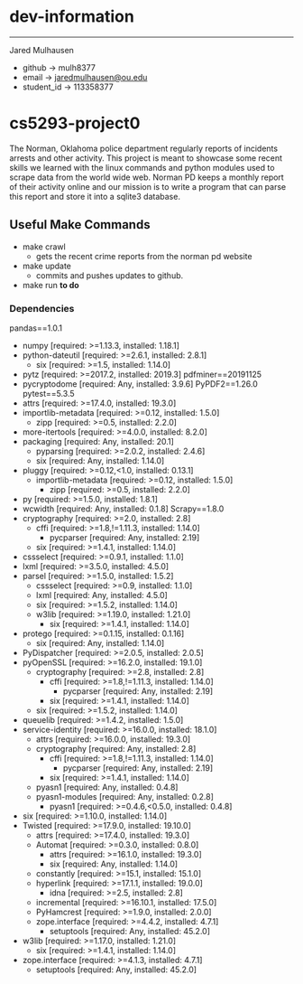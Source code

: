 # dev-information
-----------------
Jared Mulhausen

- github        ->      mulh8377
- email         ->      jaredmulhausen@ou.edu
- student_id    ->      113358377

# cs5293-project0
The Norman, Oklahoma police department regularly reports of incidents arrests and other activity. This project is meant to
showcase some recent skills we learned with the linux commands and python modules used to scrape data from the world wide web.
Norman PD keeps a monthly report of their activity online and our mission is to write a program that can parse this report 
and store it into a sqlite3 database.

## Useful Make Commands

- make crawl
    - gets the recent crime reports from the norman pd website
- make update
    - commits and pushes updates to github.
- make run **to do**

### Dependencies 
pandas==1.0.1
  - numpy [required: >=1.13.3, installed: 1.18.1]
  - python-dateutil [required: >=2.6.1, installed: 2.8.1]
    - six [required: >=1.5, installed: 1.14.0]
  - pytz [required: >=2017.2, installed: 2019.3]
pdfminer==20191125
  - pycryptodome [required: Any, installed: 3.9.6]
PyPDF2==1.26.0
pytest==5.3.5
  - attrs [required: >=17.4.0, installed: 19.3.0]
  - importlib-metadata [required: >=0.12, installed: 1.5.0]
    - zipp [required: >=0.5, installed: 2.2.0]
  - more-itertools [required: >=4.0.0, installed: 8.2.0]
  - packaging [required: Any, installed: 20.1]
    - pyparsing [required: >=2.0.2, installed: 2.4.6]
    - six [required: Any, installed: 1.14.0]
  - pluggy [required: >=0.12,<1.0, installed: 0.13.1]
    - importlib-metadata [required: >=0.12, installed: 1.5.0]
      - zipp [required: >=0.5, installed: 2.2.0]
  - py [required: >=1.5.0, installed: 1.8.1]
  - wcwidth [required: Any, installed: 0.1.8]
Scrapy==1.8.0
  - cryptography [required: >=2.0, installed: 2.8]
    - cffi [required: >=1.8,!=1.11.3, installed: 1.14.0]
      - pycparser [required: Any, installed: 2.19]
    - six [required: >=1.4.1, installed: 1.14.0]
  - cssselect [required: >=0.9.1, installed: 1.1.0]
  - lxml [required: >=3.5.0, installed: 4.5.0]
  - parsel [required: >=1.5.0, installed: 1.5.2]
    - cssselect [required: >=0.9, installed: 1.1.0]
    - lxml [required: Any, installed: 4.5.0]
    - six [required: >=1.5.2, installed: 1.14.0]
    - w3lib [required: >=1.19.0, installed: 1.21.0]
      - six [required: >=1.4.1, installed: 1.14.0]
  - protego [required: >=0.1.15, installed: 0.1.16]
    - six [required: Any, installed: 1.14.0]
  - PyDispatcher [required: >=2.0.5, installed: 2.0.5]
  - pyOpenSSL [required: >=16.2.0, installed: 19.1.0]
    - cryptography [required: >=2.8, installed: 2.8]
      - cffi [required: >=1.8,!=1.11.3, installed: 1.14.0]
        - pycparser [required: Any, installed: 2.19]
      - six [required: >=1.4.1, installed: 1.14.0]
    - six [required: >=1.5.2, installed: 1.14.0]
  - queuelib [required: >=1.4.2, installed: 1.5.0]
  - service-identity [required: >=16.0.0, installed: 18.1.0]
    - attrs [required: >=16.0.0, installed: 19.3.0]
    - cryptography [required: Any, installed: 2.8]
      - cffi [required: >=1.8,!=1.11.3, installed: 1.14.0]
        - pycparser [required: Any, installed: 2.19]
      - six [required: >=1.4.1, installed: 1.14.0]
    - pyasn1 [required: Any, installed: 0.4.8]
    - pyasn1-modules [required: Any, installed: 0.2.8]
      - pyasn1 [required: >=0.4.6,<0.5.0, installed: 0.4.8]
  - six [required: >=1.10.0, installed: 1.14.0]
  - Twisted [required: >=17.9.0, installed: 19.10.0]
    - attrs [required: >=17.4.0, installed: 19.3.0]
    - Automat [required: >=0.3.0, installed: 0.8.0]
      - attrs [required: >=16.1.0, installed: 19.3.0]
      - six [required: Any, installed: 1.14.0]
    - constantly [required: >=15.1, installed: 15.1.0]
    - hyperlink [required: >=17.1.1, installed: 19.0.0]
      - idna [required: >=2.5, installed: 2.8]
    - incremental [required: >=16.10.1, installed: 17.5.0]
    - PyHamcrest [required: >=1.9.0, installed: 2.0.0]
    - zope.interface [required: >=4.4.2, installed: 4.7.1]
      - setuptools [required: Any, installed: 45.2.0]
  - w3lib [required: >=1.17.0, installed: 1.21.0]
    - six [required: >=1.4.1, installed: 1.14.0]
  - zope.interface [required: >=4.1.3, installed: 4.7.1]
    - setuptools [required: Any, installed: 45.2.0]
